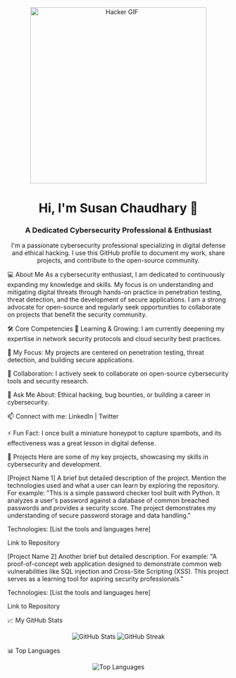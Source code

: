 <div align="center">
<img src="https://www.google.com/search?q=https://media.giphy.com/media/L8rUf8LqQ27Q2p6Nqg/giphy.gif" alt="Hacker GIF" width="400" />
</div>

<h1 align="center">Hi, I'm Susan Chaudhary 👋</h1>
<h3 align="center">A Dedicated Cybersecurity Professional & Enthusiast</h3>

<p align="center">
I'm a passionate cybersecurity professional specializing in digital defense and ethical hacking. I use this GitHub profile to document my work, share projects, and contribute to the open-source community.
</p>

💻 About Me
As a cybersecurity enthusiast, I am dedicated to continuously expanding my knowledge and skills. My focus is on understanding and mitigating digital threats through hands-on practice in penetration testing, threat detection, and the development of secure applications. I am a strong advocate for open-source and regularly seek opportunities to collaborate on projects that benefit the security community.

🛠️ Core Competencies
🌱 Learning & Growing: I am currently deepening my expertise in network security protocols and cloud security best practices.

🔭 My Focus: My projects are centered on penetration testing, threat detection, and building secure applications.

🤝 Collaboration: I actively seek to collaborate on open-source cybersecurity tools and security research.

💬 Ask Me About: Ethical hacking, bug bounties, or building a career in cybersecurity.

📫 Connect with me: LinkedIn | Twitter

⚡ Fun Fact: I once built a miniature honeypot to capture spambots, and its effectiveness was a great lesson in digital defense.

🚀 Projects
Here are some of my key projects, showcasing my skills in cybersecurity and development.

[Project Name 1]
A brief but detailed description of the project. Mention the technologies used and what a user can learn by exploring the repository. For example: "This is a simple password checker tool built with Python. It analyzes a user's password against a database of common breached passwords and provides a security score. The project demonstrates my understanding of secure password storage and data handling."

Technologies: [List the tools and languages here]

Link to Repository

[Project Name 2]
Another brief but detailed description. For example: "A proof-of-concept web application designed to demonstrate common web vulnerabilities like SQL injection and Cross-Site Scripting (XSS). This project serves as a learning tool for aspiring security professionals."

Technologies: [List the tools and languages here]

Link to Repository

📈 My GitHub Stats
<div align="center">
<img src="https://github-readme-stats.vercel.app/api?username=Mystifiedsus&show_icons=true&theme=onedark" alt="GitHub Stats" />
<img src="https://www.google.com/search?q=https://github-readme-streak-stats.herokuapp.com/%3Fuser%3D[Your-Username]&theme=onedark" alt="GitHub Streak" />
</div>

📊 Top Languages
<div align="center">
<img src="https://www.google.com/search?q=https://github-readme-stats.vercel.app/api/top-langs/%3Fusername%3D[Your-Username]&layout=compact&theme=onedark" alt="Top Languages" />
</div>
